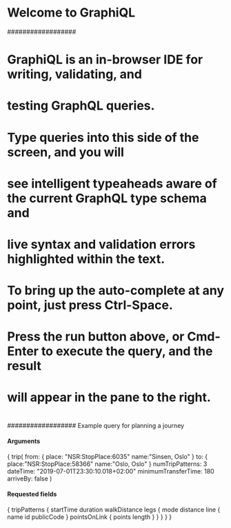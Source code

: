 
# Welcome to GraphiQL
##################
# GraphiQL is an in-browser IDE for writing, validating, and
# testing GraphQL queries.
#
# Type queries into this side of the screen, and you will
# see intelligent typeaheads aware of the current GraphQL type schema and
# live syntax and validation errors highlighted within the text.
#
# To bring up the auto-complete at any point, just press Ctrl-Space.
#
# Press the run button above, or Cmd-Enter to execute the query, and the result
# will appear in the pane to the right.
#
#
################## Example query for planning a journey
#### Arguments
{
  trip(
    from: {
        place: "NSR:StopPlace:6035"
        name:"Sinsen, Oslo"
    }
    to: {
        place:"NSR:StopPlace:58366"
        name:"Oslo, Oslo"
    }
    numTripPatterns: 3
    dateTime: "2019-07-01T23:30:10.018+02:00"
    minimumTransferTime: 180
    arriveBy: false
  )

#### Requested fields
  {
    tripPatterns {
      startTime
      duration
      walkDistance
      legs {
        mode
        distance
        line {
          name
          id
          publicCode
        }
        pointsOnLink {
          points
          length
        }
      }
    }
  }
}
